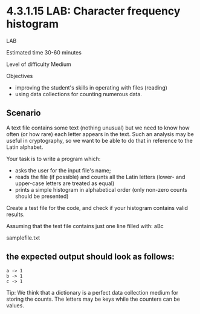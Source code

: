 # 4.3.1.15 LAB: Character frequency histogram

LAB

Estimated time
30-60 minutes

Level of difficulty
Medium

Objectives

- improving the student's skills in operating with files (reading)
- using data collections for counting numerous data.

## Scenario

A text file contains some text (nothing unusual) but we need to know how often (or how rare) each letter appears in the text. Such an analysis may be useful in cryptography, so we want to be able to do that in reference to the Latin alphabet.

Your task is to write a program which:

- asks the user for the input file's name;
- reads the file (if possible) and counts all the Latin letters (lower- and upper-case letters are treated as equal)
- prints a simple histogram in alphabetical order (only non-zero counts should be presented)

Create a test file for the code, and check if your histogram contains valid results.

Assuming that the test file contains just one line filled with:
aBc

samplefile.txt

## the expected output should look as follows:
```
a -> 1
b -> 1
c -> 1
```

Tip: We think that a dictionary is a perfect data collection medium for storing the counts. The letters may be keys while the counters can be values.
